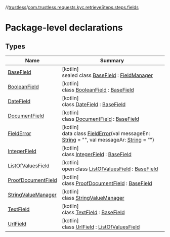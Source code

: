 //[trustless](../../index.md)/[com.trustless.requests.kyc.retrieveSteps.steps.fields](index.md)

# Package-level declarations

## Types

| Name | Summary |
|---|---|
| [BaseField](-base-field/index.md) | [kotlin]<br>sealed class [BaseField](-base-field/index.md) : [FieldManager](../com.trustless.requests.kyc.retrieveSteps.steps.wrapper/-field-manager/index.md) |
| [BooleanField](-boolean-field/index.md) | [kotlin]<br>class [BooleanField](-boolean-field/index.md) : [BaseField](-base-field/index.md) |
| [DateField](-date-field/index.md) | [kotlin]<br>class [DateField](-date-field/index.md) : [BaseField](-base-field/index.md) |
| [DocumentField](-document-field/index.md) | [kotlin]<br>class [DocumentField](-document-field/index.md) : [BaseField](-base-field/index.md) |
| [FieldError](-field-error/index.md) | [kotlin]<br>data class [FieldError](-field-error/index.md)(val messageEn: [String](https://kotlinlang.org/api/latest/jvm/stdlib/kotlin/-string/index.html) = &quot;&quot;, val messageAr: [String](https://kotlinlang.org/api/latest/jvm/stdlib/kotlin/-string/index.html) = &quot;&quot;) |
| [IntegerField](-integer-field/index.md) | [kotlin]<br>class [IntegerField](-integer-field/index.md) : [BaseField](-base-field/index.md) |
| [ListOfValuesField](-list-of-values-field/index.md) | [kotlin]<br>open class [ListOfValuesField](-list-of-values-field/index.md) : [BaseField](-base-field/index.md) |
| [ProofDocumentField](-proof-document-field/index.md) | [kotlin]<br>class [ProofDocumentField](-proof-document-field/index.md) : [BaseField](-base-field/index.md) |
| [StringValueManager](-string-value-manager/index.md) | [kotlin]<br>class [StringValueManager](-string-value-manager/index.md) |
| [TextField](-text-field/index.md) | [kotlin]<br>class [TextField](-text-field/index.md) : [BaseField](-base-field/index.md) |
| [UrlField](-url-field/index.md) | [kotlin]<br>class [UrlField](-url-field/index.md) : [ListOfValuesField](-list-of-values-field/index.md) |
